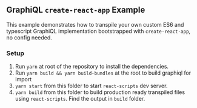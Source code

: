 ## GraphiQL `create-react-app` Example

This example demonstrates how to transpile your own custom ES6 and typescript GraphiQL implementation bootstrapped with `create-react-app`, no config needed.

### Setup

1. Run `yarn` at root of the repository to install the dependencies.
1. Run `yarn build && yarn build-bundles` at the root to build graphiql for import
2.  `yarn start` from this folder to start `react-scripts` dev server.
3. `yarn build` from this folder to build production ready transpiled files using `react-scripts`. Find the output in `build` folder.
